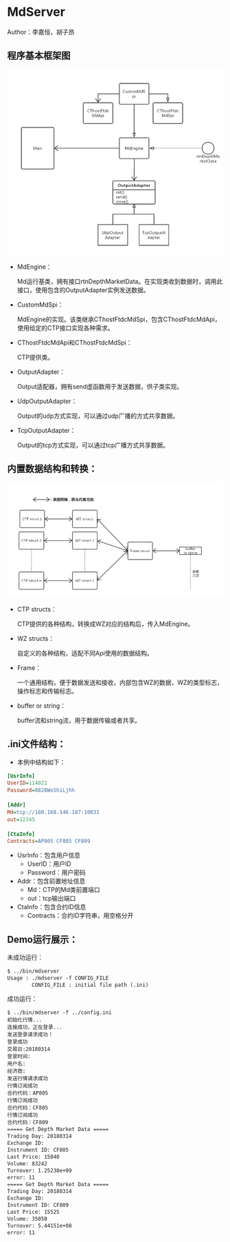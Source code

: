# MdServer

Author：李嘉恒，胡子昂

## 程序基本框架图

![](photo/Md流程.png)



- MdEngine：

  Md运行基类，拥有接口rtnDepthMarketData。在实现类收到数据时，调用此接口，使用包含的OutputAdapter实例发送数据。

- CustomMdSpi：

  MdEngine的实现。该类继承CThostFtdcMdSpi，包含CThostFtdcMdApi，使用给定的CTP接口实现各种需求。

- CThostFtdcMdApi和CThostFtdcMdSpi：

  CTP提供类。

- OutputAdapter：

  Output适配器，拥有send虚函数用于发送数据，供子类实现。

- UdpOutputAdapter：

  Output的udp方式实现，可以通过udp广播的方式共享数据。

- TcpOutputAdapter：

  Output的tcp方式实现，可以通过tcp广播方式共享数据。

## 内置数据结构和转换：

![](photo/Md数据传输.png)

- CTP structs：

  CTP提供的各种结构，转换成WZ对应的结构后，传入MdEngine。

- WZ structs：

  自定义的各种结构，适配不同Api使用的数据结构。

- Frame：

  一个通用结构，便于数据发送和接收，内部包含WZ的数据，WZ的类型标志，操作标志和传输标志。

- buffer or string：

  buffer流和string流，用于数据传输或者共享。

## .ini文件结构：

- 本例中结构如下：

~~~ini
[UsrInfo]
UserID=114022
Password=0828WoShiLjhh

[Addr]
Md=tcp://180.168.146.187:10031
out=12345

[CtaInfo]
Contracts=AP805 CF805 CF809
~~~

- UsrInfo：包含用户信息
  - UserID：用户ID
  - Password：用户密码
- Addr：包含前置地址信息
  - Md：CTP的Md类前置端口
  - out：tcp输出端口
- CtaInfo：包含合约ID信息
  - Contracts：合约ID字符串，用空格分开

## Demo运行展示：

未成功运行：

~~~shell
$ ../bin/mdserver
Usage : ./mdserver -f CONFIG_FILE
        CONFIG_FILE : initial file path (.ini)
~~~

成功运行：

~~~shell
$ ../bin/mdserver -f ../config.ini
初始化行情...
连接成功，正在登录...
发送登录请求成功！
登录成功
交易日:20180314
登录时间:
用户名:
经济商:
发送行情请求成功
行情订阅成功
合约代码：AP805
行情订阅成功
合约代码：CF805
行情订阅成功
合约代码：CF809
===== Get Depth Market Data =====
Trading Day: 20180314
Exchange ID:
Instrument ID: CF805
Last Price: 15040
Volume: 83242
Turnover: 1.25238e+09
error: 11
===== Get Depth Market Data =====
Trading Day: 20180314
Exchange ID:
Instrument ID: CF809
Last Price: 15525
Volume: 35050
Turnover: 5.44151e+08
error: 11

~~~

